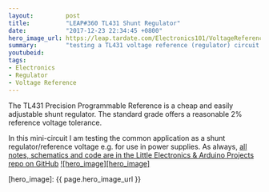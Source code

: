 ```yaml
---
layout:         post
title:          "LEAP#360 TL431 Shunt Regulator"
date:           "2017-12-23 22:34:45 +0800"
hero_image_url: https://leap.tardate.com/Electronics101/VoltageReference/TL431/ShuntRegulator/assets/ShuntRegulator_build.jpg
summary:        "testing a TL431 voltage reference (regulator) circuit with manual course and fine trim"
youtubeid:
tags:
- Electronics
- Regulator
- Voltage Reference
---
```


The TL431 Precision Programmable Reference is a cheap and easily adjustable shunt regulator.
The standard grade offers a reasonable 2% reference voltage tolerance.

In this mini-circuit I am testing the common application as a shunt regulator/reference voltage e.g. for use in power supplies.
As always, [all notes, schematics and code are in the Little Electronics & Arduino Projects repo on GitHub][project]
[![hero_image][hero_image]][project]

[leap]: https://leap.tardate.com
[project]: https://github.com/tardate/LittleArduinoProjects/tree/master/Electronics101/VoltageReference/TL431/ShuntRegulator
[hero_image]: {{ page.hero_image_url }}
